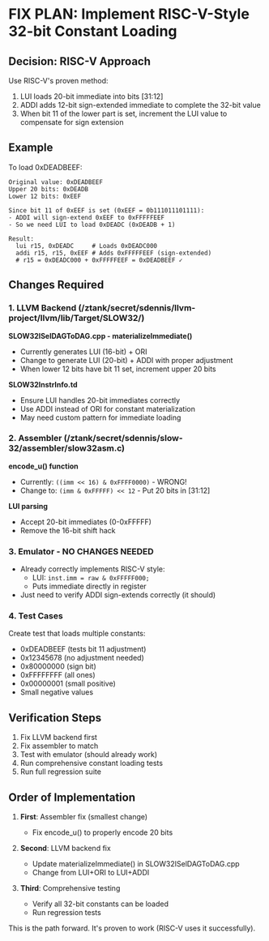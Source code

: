# FIX PLAN: Implement RISC-V-Style 32-bit Constant Loading

## Decision: RISC-V Approach

Use RISC-V's proven method:
1. LUI loads 20-bit immediate into bits [31:12]
2. ADDI adds 12-bit sign-extended immediate to complete the 32-bit value
3. When bit 11 of the lower part is set, increment the LUI value to compensate for sign extension

## Example

To load 0xDEADBEEF:
```
Original value: 0xDEADBEEF
Upper 20 bits: 0xDEADB
Lower 12 bits: 0xEEF

Since bit 11 of 0xEEF is set (0xEEF = 0b111011101111):
- ADDI will sign-extend 0xEEF to 0xFFFFFEEF
- So we need LUI to load 0xDEADC (0xDEADB + 1)

Result:
  lui r15, 0xDEADC     # Loads 0xDEADC000
  addi r15, r15, 0xEEF # Adds 0xFFFFFEEF (sign-extended)
  # r15 = 0xDEADC000 + 0xFFFFFEEF = 0xDEADBEEF ✓
```

## Changes Required

### 1. LLVM Backend (/ztank/secret/sdennis/llvm-project/llvm/lib/Target/SLOW32/)

**SLOW32ISelDAGToDAG.cpp - materializeImmediate()**
- Currently generates LUI (16-bit) + ORI
- Change to generate LUI (20-bit) + ADDI with proper adjustment
- When lower 12 bits have bit 11 set, increment upper 20 bits

**SLOW32InstrInfo.td**
- Ensure LUI handles 20-bit immediates correctly
- Use ADDI instead of ORI for constant materialization
- May need custom pattern for immediate loading

### 2. Assembler (/ztank/secret/sdennis/slow-32/assembler/slow32asm.c)

**encode_u() function**
- Currently: `((imm << 16) & 0xFFFF0000)` - WRONG!
- Change to: `(imm & 0xFFFFF) << 12` - Put 20 bits in [31:12]

**LUI parsing**
- Accept 20-bit immediates (0-0xFFFFF)
- Remove the 16-bit shift hack

### 3. Emulator - NO CHANGES NEEDED
- Already correctly implements RISC-V style:
  - LUI: `inst.imm = raw & 0xFFFFF000;`
  - Puts immediate directly in register
- Just need to verify ADDI sign-extends correctly (it should)

### 4. Test Cases

Create test that loads multiple constants:
- 0xDEADBEEF (tests bit 11 adjustment)
- 0x12345678 (no adjustment needed)
- 0x80000000 (sign bit)
- 0xFFFFFFFF (all ones)
- 0x00000001 (small positive)
- Small negative values

## Verification Steps

1. Fix LLVM backend first
2. Fix assembler to match
3. Test with emulator (should already work)
4. Run comprehensive constant loading tests
5. Run full regression suite

## Order of Implementation

1. **First**: Assembler fix (smallest change)
   - Fix encode_u() to properly encode 20 bits

2. **Second**: LLVM backend fix  
   - Update materializeImmediate() in SLOW32ISelDAGToDAG.cpp
   - Change from LUI+ORI to LUI+ADDI

3. **Third**: Comprehensive testing
   - Verify all 32-bit constants can be loaded
   - Run regression tests

This is the path forward. It's proven to work (RISC-V uses it successfully).